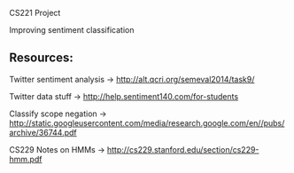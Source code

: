 CS221 Project

Improving sentiment classification

Resources:
----------
Twitter sentiment analysis 	-> http://alt.qcri.org/semeval2014/task9/

Twitter data stuff 			-> http://help.sentiment140.com/for-students

Classify scope negation		-> http://static.googleusercontent.com/media/research.google.com/en//pubs/archive/36744.pdf

CS229 Notes on HMMs         -> http://cs229.stanford.edu/section/cs229-hmm.pdf